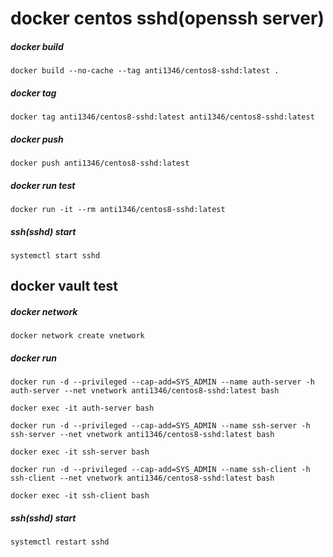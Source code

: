 # docker centos sshd(openssh server)

##### docker build
```
docker build --no-cache --tag anti1346/centos8-sshd:latest .
```
##### docker tag
```
docker tag anti1346/centos8-sshd:latest anti1346/centos8-sshd:latest
```
##### docker push
```
docker push anti1346/centos8-sshd:latest
```
##### docker run test
```
docker run -it --rm anti1346/centos8-sshd:latest
```
##### ssh(sshd) start
```
systemctl start sshd
```





## docker vault test
##### docker network
```
docker network create vnetwork
```
##### docker run
```
docker run -d --privileged --cap-add=SYS_ADMIN --name auth-server -h auth-server --net vnetwork anti1346/centos8-sshd:latest bash
```
```
docker exec -it auth-server bash
```
```
docker run -d --privileged --cap-add=SYS_ADMIN --name ssh-server -h ssh-server --net vnetwork anti1346/centos8-sshd:latest bash
```
```
docker exec -it ssh-server bash
```
```
docker run -d --privileged --cap-add=SYS_ADMIN --name ssh-client -h ssh-client --net vnetwork anti1346/centos8-sshd:latest bash
```
```
docker exec -it ssh-client bash
```
##### ssh(sshd) start
```
systemctl restart sshd
```
